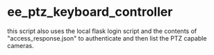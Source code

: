 # ee_ptz_keyboard_controller

this script also uses the local flask login script and the contents of "access_response.json" to authenticate and then list the PTZ capable cameras.
